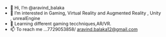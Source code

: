 - 👋 Hi, I’m @aravind_balaka
- 👀 I’m interested in Gaming, Virtual Reality and Augmented Reality , Unity , unrealEngine
- 🌱 Learning different gaming tecchniques,AR/VR.
- 📫 To reach me ...7729053858/ aravind.balaka12@gmail.com

<!---
balakaaravind/balakaaravind is a ✨ special ✨ repository because its `README.md` (this file) appears on your GitHub profile.
You can click the Preview link to take a look at your changes.
--->
